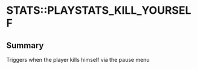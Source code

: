 # STATS::PLAYSTATS_KILL_YOURSELF

## Summary
Triggers when the player kills himself via the pause menu